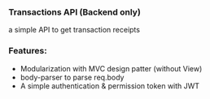 <h3>Transactions API (Backend only)</h3>
a simple API to get transaction receipts
<h3>Features:</h3>
<ul>
<li>Modularization with MVC design patter (without View)</li>
<li>body-parser to parse req.body</li>
<li>A simple authentication & permission token with JWT</li>
</ul>
